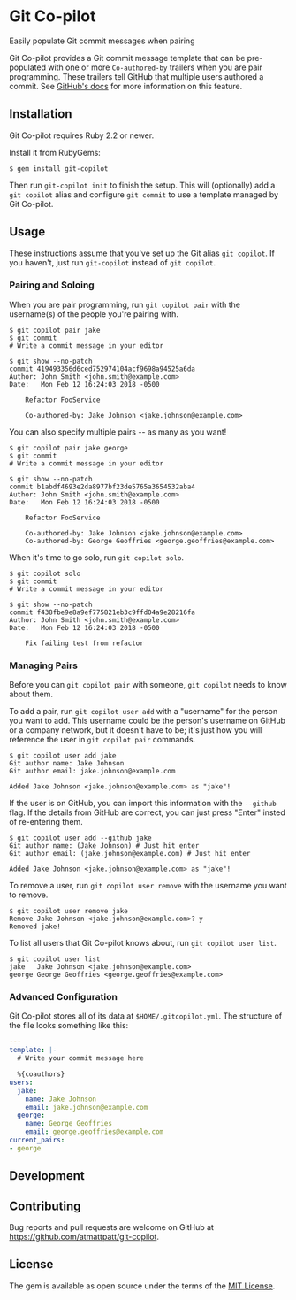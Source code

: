 # Git Co-pilot

Easily populate Git commit messages when pairing

Git Co-pilot provides a Git commit message template that can be pre-populated with one or more `Co-authored-by` trailers when you are pair programming. These trailers tell GitHub that multiple users authored a commit. See [GitHub's docs](https://help.github.com/articles/creating-a-commit-with-multiple-authors/) for more information on this feature.

## Installation

Git Co-pilot requires Ruby 2.2 or newer.

Install it from RubyGems:

    $ gem install git-copilot

Then run `git-copilot init` to finish the setup. This will (optionally) add a `git copilot` alias and configure `git commit` to use a template managed by Git Co-pilot.

## Usage

These instructions assume that you've set up the Git alias `git copilot`. If you haven't, just run `git-copilot` instead of `git copilot`.

### Pairing and Soloing

When you are pair programming, run `git copilot pair` with the username(s) of the people you're pairing with.

    $ git copilot pair jake
    $ git commit
    # Write a commit message in your editor

    $ git show --no-patch
    commit 419493356d6ced752974104acf9698a94525a6da
    Author: John Smith <john.smith@example.com>
    Date:   Mon Feb 12 16:24:03 2018 -0500

        Refactor FooService

        Co-authored-by: Jake Johnson <jake.johnson@example.com>

You can also specify multiple pairs -- as many as you want!

    $ git copilot pair jake george
    $ git commit
    # Write a commit message in your editor

    $ git show --no-patch
    commit b1abdf4693e2da8977bf23de5765a3654532aba4
    Author: John Smith <john.smith@example.com>
    Date:   Mon Feb 12 16:24:03 2018 -0500

        Refactor FooService

        Co-authored-by: Jake Johnson <jake.johnson@example.com>
        Co-authored-by: George Geoffries <george.geoffries@example.com>

When it's time to go solo, run `git copilot solo`.

    $ git copilot solo
    $ git commit
    # Write a commit message in your editor

    $ git show --no-patch
    commit f438fbe9e8a9ef775821eb3c9ffd04a9e28216fa
    Author: John Smith <john.smith@example.com>
    Date:   Mon Feb 12 16:24:03 2018 -0500

        Fix failing test from refactor

### Managing Pairs

Before you can `git copilot pair` with someone, `git copilot` needs to know about them.

To add a pair, run `git copilot user add` with a "username" for the person you want to add. This username could be the person's username on GitHub or a company network, but it doesn't have to be; it's just how you will reference the user in `git copilot pair` commands.

    $ git copilot user add jake
    Git author name: Jake Johnson
    Git author email: jake.johnson@example.com

    Added Jake Johnson <jake.johnson@example.com> as "jake"!

If the user is on GitHub, you can import this information with the `--github` flag. If the details from GitHub are correct, you can just press "Enter" insted of re-entering them.

    $ git copilot user add --github jake
    Git author name: (Jake Johnson) # Just hit enter
    Git author email: (jake.johnson@example.com) # Just hit enter

    Added Jake Johnson <jake.johnson@example.com> as "jake"!

To remove a user, run `git copilot user remove` with the username you want to remove.

    $ git copilot user remove jake
    Remove Jake Johnson <jake.johnson@example.com>? y
    Removed jake!

To list all users that Git Co-pilot knows about, run `git copilot user list`.

    $ git copilot user list
    jake   Jake Johnson <jake.johnson@example.com>
    george George Geoffries <george.geoffries@example.com>

### Advanced Configuration

Git Co-pilot stores all of its data at `$HOME/.gitcopilot.yml`. The structure of the file looks something like this:

```yaml
---
template: |-
  # Write your commit message here

  %{coauthors}
users:
  jake:
    name: Jake Johnson
    email: jake.johnson@example.com
  george:
    name: George Geoffries
    email: george.geoffries@example.com
current_pairs:
- george
```

## Development

## Contributing

Bug reports and pull requests are welcome on GitHub at https://github.com/atmattpatt/git-copilot.

## License

The gem is available as open source under the terms of the [MIT License](https://opensource.org/licenses/MIT).
